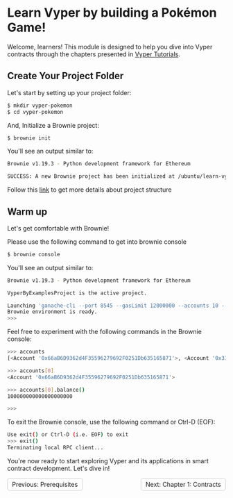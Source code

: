 # Learn Vyper by building a Pokémon Game!

Welcome, learners! This module is designed to help you dive into Vyper contracts through the chapters presented in [Vyper Tutorials](https://learn.vyperlang.org/). 


## Create Your Project Folder

Let's start by setting up your project folder:

```sh
$ mkdir vyper-pokemon
$ cd vyper-pokemon
```

And, Initialize a Brownie project:

```sh
$ brownie init
```

You'll see an output similar to:

```sh
Brownie v1.19.3 - Python development framework for Ethereum

SUCCESS: A new Brownie project has been initialized at /ubuntu/learn-vyper/vyper-pokemon
```
Follow this [link](https://eth-brownie.readthedocs.io/en/stable/structure.html#structure-of-a-project) to get more details about project structure

## Warm up

Let's get comfortable with Brownie!

Please use the following command to get into brownie console  

```sh
$ brownie console
```

You'll see an output similar to:

```sh
Brownie v1.19.3 - Python development framework for Ethereum

VyperByExamplesProject is the active project.

Launching 'ganache-cli --port 8545 --gasLimit 12000000 --accounts 10 --hardfork istanbul --mnemonic brownie'...
Brownie environment is ready.
>>>
```

Feel free to experiment with the following commands in the Brownie console:


```sh
>>> accounts
[<Account '0x66aB6D9362d4F35596279692F0251Db635165871'>, <Account '0x33A4622B82D4c04a53e170c638B944ce27cffce3'>, <Account '0x0063046686E46Dc6F15918b61AE2B121458534a5'>, <Account '0x21b42413bA931038f35e7A5224FaDb065d297Ba3'>, <Account '0x46C0a5326E643E4f71D3149d50B48216e174Ae84'>, <Account '0x807c47A89F720fe4Ee9b8343c286Fc886f43191b'>, <Account '0x844ec86426F076647A5362706a04570A5965473B'>, <Account '0x23BB2Bb6c340D4C91cAa478EdF6593fC5c4a6d4B'>, <Account '0xA868bC7c1AF08B8831795FAC946025557369F69C'>, <Account '0x1CEE82EEd89Bd5Be5bf2507a92a755dcF1D8e8dc'>]

>>> accounts[0]
<Account '0x66aB6D9362d4F35596279692F0251Db635165871'>

>>> accounts[0].balance()
100000000000000000000

>>> 
```

To exit the Brownie console, use the following command or Ctrl-D (EOF):


```sh
Use exit() or Ctrl-D (i.e. EOF) to exit
>>> exit()
Terminating local RPC client...
```

You're now ready to start exploring Vyper and its applications in smart contract development. Let's dive in!


<div style="display: flex; justify-content: space-between;">
    <a style="text-decoration: none; padding: 5px 10px; border: 1px solid #ccc; border-radius: 5px; float: left;" href="../Prerequisites.md">Previous: Prerequisites</a>
    <a style="text-decoration: none; padding: 5px 10px; border: 1px solid #ccc; border-radius: 5px; float: right;" href="/vyper-pokemon/docs/Chapter-1.1.md">Next: Chapter 1: Contracts</a>
</div>




